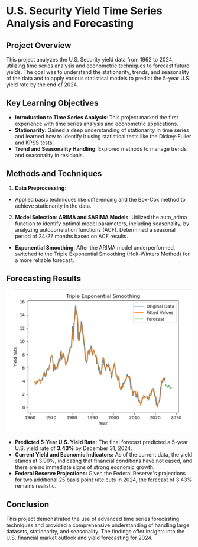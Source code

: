 # U.S. Security Yield Time Series Analysis and Forecasting



## Project Overview

This project analyzes the U.S. Security yield data from 1962 to 2024, utilizing time series analysis and econometric techniques to forecast future yields. The goal was to understand the stationarity, trends, and seasonality of the data and to apply various statistical models to predict the 5-year U.S. yield rate by the end of 2024.

## Key Learning Objectives
+ **Introduction to Time Series Analysis**: This project marked the first experience with time series analysis and econometric applications.
+ **Stationarity**: Gained a deep understanding of stationarity in time series and learned how to identify it using statistical tests like the Dickey-Fuller and KPSS tests.
+ **Trend and Seasonality Handling**: Explored methods to manage trends and seasonality in residuals.

## Methods and Techniques
1. **Data Preprocessing**:
+ Applied basic techniques like differencing and the Box-Cox method to achieve stationarity in the data.
2. **Model Selection**:
**ARIMA and SARIMA Models**: 
Utilized the auto_arima function to identify optimal model parameters, including seasonality, by analyzing autocorrelation functions (ACF). Determined a seasonal period of 24-27 months based on ACF results.
+ **Exponential Smoothing**: After the ARIMA model underperformed, switched to the Triple Exponential Smoothing (Holt-Winters Method) for a more reliable forecast.

## Forecasting Results
![image_alt](https://github.com/whistlesurprise/US-5Y-Yield-Forecasting/blob/654357e6abbf8558cb327f5348c5db58db467152/Screenshot%202024-10-22%20at%2022.32.05.png)
+ **Predicted 5-Year U.S. Yield Rate:** The final forecast predicted a 5-year U.S. yield rate of **3.43%** by December 31, 2024.
+ **Current Yield and Economic Indicators:** As of the current data, the yield stands at 3.90%, indicating that financial conditions have not eased, and there are no immediate signs of strong economic growth.
+ **Federal Reserve Projections:** Given the Federal Reserve's projections for two additional 25 basis point rate cuts in 2024, the forecast of 3.43% remains realistic.

## Conclusion


This project demonstrated the use of advanced time series forecasting techniques and provided a comprehensive understanding of handling large datasets, stationarity, and seasonality. The findings offer insights into the U.S. financial market outlook and yield forecasting for 2024.


